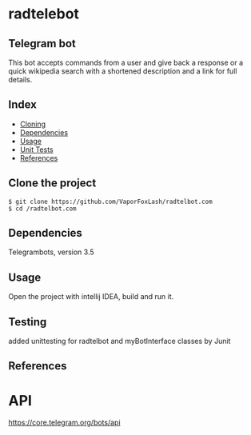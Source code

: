# radtelebot
## Telegram bot
This bot accepts commands from a user and give back a response or a quick 
wikipedia search with a shortened description and a link for full details.

## Index
* [Cloning](#Clone)
* [Dependencies](#Dependencies)
* [Usage](#Usage)
* [Unit Tests](#Testing)
* [References](#References)


## <a name="Clone">Clone the project</a>
```shell
$ git clone https://github.com/VaporFoxLash/radtelbot.com
$ cd /radtelbot.com
```

## <a name="Dependencies">Dependencies</a>
Telegrambots, version 3.5

## <a name="Usage">Usage</a>
Open the project with intellij IDEA, build and run it.


## <a name="Testing">Testing</a>
added unittesting for radtelbot and myBotInterface classes by Junit


## <a name="References">References</a>
# API
  https://core.telegram.org/bots/api
